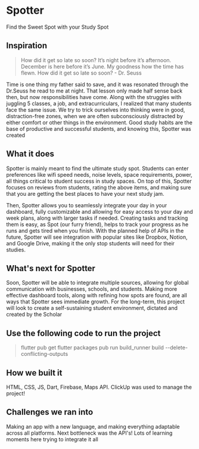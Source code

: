 # Spotter
Find the Sweet Spot with your Study Spot

## Inspiration

> How did it get so late so soon? It’s night before it’s afternoon. December is here before it’s June. My goodness how the time has flewn. How did it get so late so soon? -  Dr. Seuss

Time is one thing my father said to save, and it was resonated through the Dr.Seuss he read to me at night. That lesson only made half sense back then, but now responsibilities have come. Along with the struggles with juggling 5 classes, a job, and extracurriculars, I realized that many students face the same issue. We try to trick ourselves into thinking were in good, distraction-free zones, when we are often subconsciously distracted by either comfort or other things in the environment. Good study habits are the base of productive and successful students, and knowing this, Spotter was created

## What it does

Spotter is mainly meant to find the ultimate study spot. Students can enter preferences like wifi speed needs, noise levels, space requirements, power, all things critical to student success in study spaces. On top of this, Spotter focuses on reviews from students, rating the above items, and making sure that you are getting the best places to have your next study jam. 

Then, Spotter allows you to seamlessly integrate your day in your dashboard, fully customizable and allowing for easy access to your day and week plans, along with larger tasks if needed. Creating tasks and tracking them is easy, as Spot (our furry friend), helps to track your progress as he runs and gets tired when you finish. With the planned help of APIs in the future, Spotter will see integration with popular sites like Dropbox, Notion, and Google Drive, making it the only stop students will need for their studies.

## What's next for Spotter 

Soon, Spotter will be able to integrate multiple sources, allowing for global communication with businesses, schools, and students. Making more effective dashboard tools, along with refining how spots are found, are all ways that Spotter sees immediate growth. For the long-term, this project will look to create a self-sustaining student environment, dictated and created by the Scholar

## Use the following code to run the project 

> flutter pub get
> flutter packages pub run build_runner build --delete-conflicting-outputs

## How we built it

HTML, CSS, JS, Dart, Firebase, Maps API. 
ClickUp was used to manage the project!

## Challenges we ran into

Making an app with a new language, and making everything adaptable across all platforms. Next bottleneck was the API's! Lots of learning moments here trying to integrate it all
